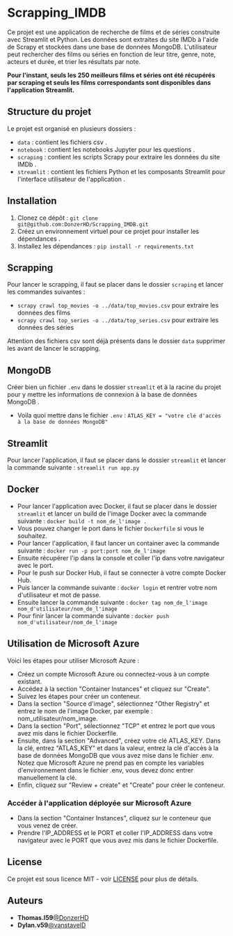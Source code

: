 # Scrapping_IMDB
Ce projet est une application de recherche de films et de séries construite avec Streamlit et Python. Les données sont extraites du site IMDb à l'aide de Scrapy et stockées dans une base de données MongoDB. L'utilisateur peut rechercher des films ou séries en fonction de leur titre, genre, note, acteurs et durée, et trier les résultats par note.

**Pour l'instant, seuls les 250 meilleurs films et séries ont été récupérés par scraping et seuls les films correspondants sont disponibles dans l'application Streamlit.**

## Structure du projet

Le projet est organisé en plusieurs dossiers :

- `data` : contient les fichiers csv .
- `notebook` : contient les notebooks Jupyter pour les questions .
- `scraping` : contient les scripts Scrapy pour extraire les données du site IMDb .
- `streamlit` : contient les fichiers Python et les composants Streamlit pour l'interface utilisateur de l'application .

## Installation

1. Clonez ce dépôt : `git clone git@github.com:DonzerHD/Scrapping_IMDB.git`
2. Créez un environnement virtuel pour ce projet pour installer les dépendances .
3. Installez les dépendances : `pip install -r requirements.txt`

## Scrapping 

Pour lancer le scrapping, il faut se placer dans le dossier `scraping` et lancer les commandes suivantes :
 - `scrapy crawl top_movies -o ../data/top_movies.csv` pour extraire les données des films
 - `scrapy crawl top_series -o ../data/top_series.csv` pour extraire les données des séries

Attention des fichiers csv sont déjà présents dans le dossier `data` supprimer les avant de lancer le scrapping.

## MongoDB

Créer bien un fichier `.env` dans le dossier `streamlit` et à la racine du projet pour y mettre les informations de connexion à la base de données MongoDB .
- Voila quoi mettre dans le fichier `.env` :
```ATLAS_KEY = "votre clé d'accès à la base de données MongoDB"```

## Streamlit
Pour lancer l'application, il faut se placer dans le dossier `streamlit` et lancer la commande suivante : `streamlit run app.py`

## Docker
- Pour lancer l'application avec Docker, il faut se placer dans le dossier `streamlit` et lancer un build de l'image Docker avec la commande suivante : `docker build -t nom_de_l'image .`
- Vous pouvez changer le port dans le fichier `Dockerfile` si vous le souhaitez.
- Pour lancer l'application, il faut lancer un container avec la commande suivante : `docker run -p port:port nom_de_l'image`
- Ensuite récupérer l'ip dans la console et coller l'ip dans votre navigateur avec le port.
- Pour le push sur Docker Hub, il faut se connecter à votre compte Docker Hub.
- Puis lancer la commande suivante : `docker login` et rentrer votre nom d'utilisateur et mot de passe.
- Ensuite lancer la commande suivante : `docker tag nom_de_l'image nom_d'utilisateur/nom_de_l'image`
- Pour finir lancer la commande suivante : `docker push nom_d'utilisateur/nom_de_l'image`

## Utilisation de Microsoft Azure
Voici les étapes pour utiliser Microsoft Azure :
- Créez un compte Microsoft Azure ou connectez-vous à un compte existant.
- Accédez à la section "Container Instances" et cliquez sur "Create".
- Suivez les étapes pour créer un conteneur.
- Dans la section "Source d'image", sélectionnez "Other Registry" et entrez le nom de l'image Docker, par exemple : nom_utilisateur/nom_image.
- Dans la section "Port", sélectionnez "TCP" et entrez le port que vous avez mis dans le fichier Dockerfile.
- Ensuite, dans la section "Advanced", créez votre clé ATLAS_KEY. Dans la clé, entrez "ATLAS_KEY" et dans la valeur, entrez la clé d'accès à la base de données MongoDB que vous avez mise dans le fichier .env. Notez que Microsoft Azure ne prend pas en compte les variables d'environnement dans le fichier .env, vous devez donc entrer manuellement la clé.
- Enfin, cliquez sur "Review + create" et "Create" pour créer le conteneur.

### **Accéder à l'application déployée sur Microsoft Azure**
- Dans la section "Container Instances", cliquez sur le conteneur que vous venez de créer.
- Prendre l'IP_ADDRESS et le PORT et coller l'IP_ADDRESS dans votre navigateur avec le PORT que vous avez mis dans le fichier Dockerfile.

## License
Ce projet est sous licence MIT - voir [LICENSE](LICENSE) pour plus de détails.

## Auteurs
* **Thomas.l59**[@DonzerHD](https://github.com/DonzerHD)
* **Dylan.v59**[@vanstavelD](https://github.com/vanstavelD)



